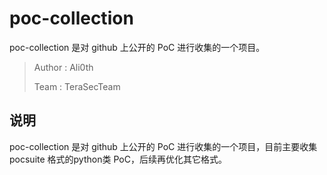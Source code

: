 # poc-collection

poc-collection 是对 github 上公开的 PoC 进行收集的一个项目。

> Author : Ali0th
> 
> Team : TeraSecTeam

## 说明

poc-collection 是对 github 上公开的 PoC 进行收集的一个项目，目前主要收集  pocsuite 格式的python类 PoC，后续再优化其它格式。
